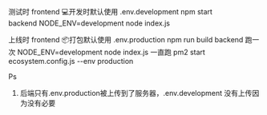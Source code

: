 测试时
  frontend
    💻开发时默认使用 .env.development
    npm start  
  backend 
    NODE_ENV=development node index.js


上线时
  frontend
    📦打包默认使用 .env.production
    npm run build
  backend
    跑一次
    NODE_ENV=development node index.js
    一直跑
    pm2 start ecosystem.config.js --env production 


Ps
1. 后端只有.env.production被上传到了服务器，.env.development 没有上传因为没有必要
